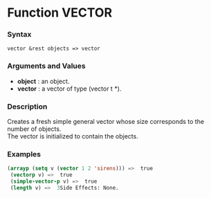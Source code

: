 <!-- Generated on 05/10/2020 by https://github.com/anto2oo/clhs-evolved -->

# Function VECTOR

### Syntax
`vector &rest objects => vector`  


### Arguments and Values
- **object** : an object.   
- **vector** : a vector of type (vector t *).   


### Description
Creates a fresh simple general vector whose size corresponds to the number of objects.  
The vector is initialized to contain the objects.



### Examples
```lisp 
(arrayp (setq v (vector 1 2 'sirens))) =>  true
 (vectorp v) =>  true
 (simple-vector-p v) =>  true         
 (length v) =>  3Side Effects: None.
```
